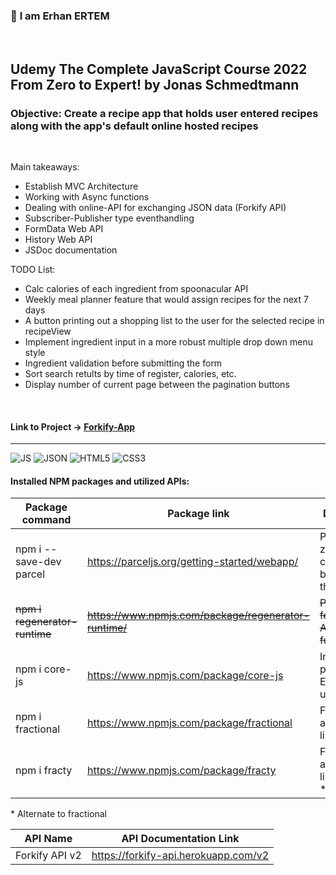 ### 👋 **I am Erhan ERTEM**

&emsp;

## Udemy The Complete JavaScript Course 2022 From Zero to Expert! by Jonas Schmedtmann

### **Objective:** Create a recipe app that holds user entered recipes along with the app's default online hosted recipes

&emsp;

Main takeaways:

- Establish MVC Architecture
- Working with Async functions
- Dealing with online-API for exchanging JSON data (Forkify API)
- Subscriber-Publisher type eventhandling
- FormData Web API
- History Web API
- JSDoc documentation

TODO List:

- Calc calories of each ingredient from spoonacular API
- Weekly meal planner feature that would assign recipes for the next 7 days
- A button printing out a shopping list to the user for the selected recipe in recipeView
- Implement ingredient input in a more robust multiple drop down menu style
- Ingredient validation before submitting the form
- Sort search retults by time of register, calories, etc.
- Display number of current page between the pagination buttons

&emsp;

#### Link to Project &rarr; [Forkify-App](https://forkify-app-erhan-ertem.netlify.app)

---

![JS](https://img.shields.io/badge/JavaScript-323330?style=for-the-badge&logo=javascript&logoColor=F7DF1E)
![JSON](https://img.shields.io/badge/json-5E5C5C?style=for-the-badge&logo=json&logoColor=white)
![HTML5](https://img.shields.io/badge/HTML5-E34F26?style=for-the-badge&logo=html5&logoColor=white) ![CSS3](https://img.shields.io/badge/CSS3-1572B6?style=for-the-badge&logo=css3&logoColor=white)

#### Installed NPM packages and utilized APIs:

| Package command                           | Package link                                                         | Description                                               |
| ----------------------------------------- | -------------------------------------------------------------------- | --------------------------------------------------------- |
| npm i --save-dev parcel                   | https://parceljs.org/getting-started/webapp/                         | Parcel is a zero configuration build tool for the web.    |
| <strike>npm i regenerator-runtime<strike> | <strike> https://www.npmjs.com/package/regenerator-runtime/ <strike> | <strike> Polyfill ES6 features - Async functions <strike> |
| npm i core-js                             | https://www.npmjs.com/package/core-js                                | Includes polyfills for ECMAScript up to 2023              |
| npm i fractional                          | https://www.npmjs.com/package/fractional                             | Fraction arithmetic library for JS                        |
| npm i fracty                              | https://www.npmjs.com/package/fracty                                 | Fraction arithmetic library for JS \*                     |

\* Alternate to fractional

| API Name       | API Documentation Link               |
| -------------- | ------------------------------------ |
| Forkify API v2 | https://forkify-api.herokuapp.com/v2 |

&emsp;

